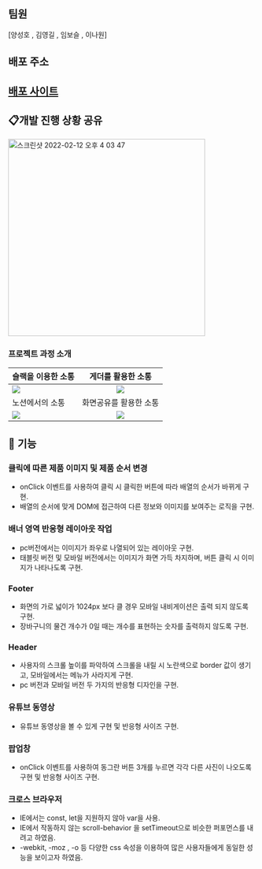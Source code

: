 
## 팀원
[양성호 , 김영길 , 임보슬 , 이나원]

## 배포 주소

## <a href=https://preonboarding14-kukka.netlify.app//>배포 사이트</a>

## 📋개발 진행 상황 공유

<img width="400" alt="스크린샷 2022-02-12 오후 4 03 47" src="https://user-images.githubusercontent.com/80146176/153703072-7779ad79-3620-4a81-b4e4-dacb6da59c4e.png">


### 프로젝트 과정 소개

| 슬랙을 이용한 소통                                                                                                             |                                                       게더를 활용한 소통                                                       |
| :----------------------------------------------------------------------------------------------------------------------------- | :----------------------------------------------------------------------------------------------------------------------------: |
| <img width="auto" src="https://user-images.githubusercontent.com/80146176/153052997-f2ca6637-40f8-4e7f-9609-f4885577706a.png"> | <img width="auto" src="https://user-images.githubusercontent.com/80146176/153053947-7be40938-62f8-4dd9-a54b-7328ea550546.png"> |
| 노션에서의 소통                                                                                                                |                                                     화면공유를 활용한 소통                                                     |
| <img width="auto" src="https://user-images.githubusercontent.com/80146176/153054588-6194940a-a76d-4fde-a164-2efb3989d6e8.png"> | <img width="auto" src="https://user-images.githubusercontent.com/80146176/153054110-d7c4169e-3824-4903-8ca5-fc4aec044055.png"> |


## 📝 기능

### 클릭에 따른 제품 이미지 및 제품 순서 변경
- onClick 이벤트를 사용하여 클릭 시 클릭한 버튼에 따라 배열의 순서가 바뀌게 구현.
- 배열의 순서에 맞게 DOM에 접근하여 다른 정보와 이미지를 보여주는 로직을 구현.

### 배너 영역 반응형 레이아웃 작업
- pc버전에서는 이미지가 좌우로 나열되어 있는 레이아웃 구현.
- 태블릿 버전 및 모바일 버전에서는 이미지가 화면 가득 차지하며, 버튼 클릭 시 이미지가 나타나도록 구현.

### Footer

- 화면의 가로 넓이가 1024px 보다 클 경우 모바일 내비게이션은 출력 되지 않도록 구현.
- 장바구니의 물건 개수가 0일 때는 개수를 표현하는 숫자를 출력하지 않도록 구현.

### Header

- 사용자의 스크롤 높이를 파악하여 스크롤을 내릴 시 노란색으로 border 값이 생기고, 모바일에서는 메뉴가 사라지게 구현.
- pc 버전과 모바일 버전 두 가지의 반응형 디자인을 구현.

### 유튜브 동영상

- 유튜브 동영상을 볼 수 있게 구현 및 반응형 사이즈 구현.

### 팝업창

- onClick 이벤트를 사용하여 동그란 버튼 3개를 누르면 각각 다른 사진이 나오도록 구현 및 반응형 사이즈 구현.

### 크로스 브라우저

- IE에서는 const, let을 지원하지 않아 var을 사용.
- IE에서 작동하지 않는 scroll-behavior 을 setTimeout으로 비슷한 퍼포먼스를 내려고 하였음.
- -webkit, -moz , -o 등 다양한 css 속성을 이용하여 많은 사용자들에게 동일한 성능을 보이고자 하였음.

